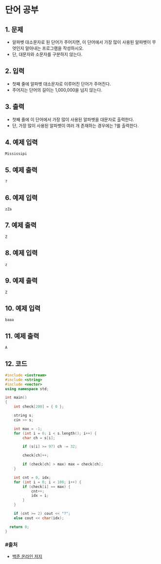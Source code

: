 # 단어 공부

## 1. 문제

- 알파벳 대소문자로 된 단어가 주어지면, 이 단어에서 가장 많이 사용된 알파벳이 무엇인지 알아내는 프로그램을 작성하시오.
- 단, 대문자와 소문자를 구분하지 않는다.

## 2. 입력
- 첫째 줄에 알파벳 대소문자로 이루어진 단어가 주어진다.
- 주어지는 단어의 길이는 1,000,000을 넘지 않는다.

## 3. 출력

- 첫째 줄에 이 단어에서 가장 많이 사용된 알파벳을 대문자로 출력한다.
- 단, 가장 많이 사용된 알파벳이 여러 개 존재하는 경우에는 ?를 출력한다.


## 4. 예제 입력
```
Mississipi
```

## 5. 예제 출력
```
?
```

## 6. 예제 입력

```
zZa
```

## 7. 예제 출력

```
Z
```

## 8. 예제 입력

```
z
```

## 9. 예제 출력

```
Z
```

## 10. 예제 입력

```
baaa
```

## 11. 예제 출력

```
A
```

## 12. 코드

```c++
#include <iostream>
#include <string>
#include <vector>
using namespace std;

int main()
{
	int check[200] = { 0 };

	string s;
	cin >> s;

	int max = -1;
	for (int i = 0; i < s.length(); i++) {
		char ch = s[i];

		if (s[i] >= 97) ch -= 32;

		check[ch]++;

		if (check[ch] > max) max = check[ch];
	}

	int cnt = 0, idx;
	for (int i = 0; i < 100; i++) {
		if (check[i] == max) {
			cnt++;
			idx = i;
		}
	}

	if (cnt >= 2) cout << "?";
	else cout << char(idx);

  return 0;
}
```



### #출처

- [백준 온라인 저지](https://www.acmicpc.net/problem/1157)
